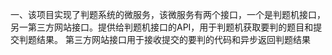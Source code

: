 一、该项目实现了判题系统的微服务，该微服务有两个接口，一个是判题机接口，另一第三方网站接口。提供给判题机接口的API，用于判题机获取要判的题目和提交判题结果。
第三方网站接口用于接收提交的要判的代码和异步返回判题结果





